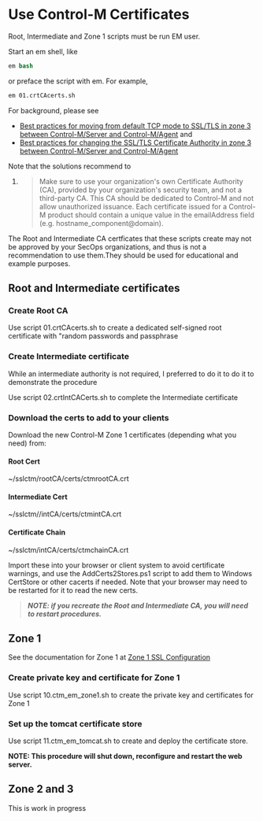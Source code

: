 # Use Control-M Certificates

Root, Intermediate and Zone 1 scripts must be run EM user.

Start an em shell, like

```tcsh
em bash
```

or preface the script with em. For example,

```tcsh
em 01.crtCAcerts.sh
```

For background, please see

* [Best practices for moving from default TCP mode to SSL/TLS in zone 3 between Control-M/Server and Control-M/Agent](https://bmcapps.my.site.com/casemgmt/sc_KnowledgeArticle?sfdcid=000442271) and
* [Best practices for changing the SSL/TLS Certificate Authority in zone 3 between Control-M/Server and Control-M/Agent](https://bmcapps.my.site.com/casemgmt/sc_KnowledgeArticle?sfdcid=000442490)

Note that the solutions recommend to

1. > Make sure to use your organization's own Certificate Authority (CA), provided by your organization's security team, and not a third-party CA.
   > This CA should be dedicated to Control-M and not allow unauthorized issuance.
   > Each certificate issued for a Control-M product should contain a unique value in the emailAddress field (e.g. hostname_component@domain).
   >

The Root and Intermediate CA certficates that these scripts create may not be approved by your SecOps organizations, and thus is not a recommendation to use them.They should be used for educational and example purposes.

## Root and Intermediate certificates

### Create Root CA

Use script 01.crtCAcerts.sh to create a dedicated self-signed root certificate with "random passwords and passphrase

### Create Intermediate certificate

While an intermediate authority is not required, I preferred to do it to do it to demonstrate the procedure

Use script 02.crtIntCACerts.sh to complete the Intermediate certificate

### Download the certs to add to your clients

Download the new Control-M Zone 1 certificates (depending what you need) from:

#### Root Cert

~/sslctm/rootCA/certs/ctmrootCA.crt

#### Intermediate Cert

~/sslctm//intCA/certs/ctmintCA.crt

#### Certificate Chain

~/sslctm/intCA/certs/ctmchainCA.crt

Import these into your browser or client system to avoid certificate warnings, and use the AddCerts2Stores.ps1 script to add them to Windows CertStore or other cacerts if needed. Note that your browser may need to be restarted for it to read the new certs.

> ***NOTE: if you recreate the Root and Intermediate CA, you will need to restart procedures.***

## Zone 1

See the documentation for Zone 1 at [Zone 1 SSL Configuration](https://documents.bmc.com/supportu/9.0.22/en-US/Documentation/Zone_1_SSL_configuration.htm)

### Create private key and certificate for Zone 1

Use script 10.ctm_em_zone1.sh to create the private key and certificates for Zone 1

### Set up the tomcat certificate store

Use script 11.ctm_em_tomcat.sh to create and deploy the certificate store.

**NOTE: This procedure will shut down, reconfigure and restart the web server.**

## Zone 2 and 3

This is work in progress
